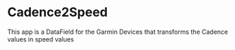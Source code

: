 # Cadence2Speed
This app is a DataField for the Garmin Devices that transforms the Cadence values in speed values
